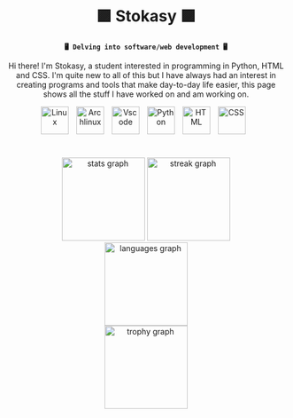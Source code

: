 <div align="center">
<h1>🟪 Stokasy 🟪</h1>
  
**`🖥 Delving into software/web development 🖥`**
</div>


<p align="center">
  Hi there! I'm Stokasy, a student interested in programming in Python, HTML and CSS. I'm quite new to all of this but I have always had an interest in creating programs and tools that make day-to-day life easier, this page shows all the stuff I have worked on and am working on.
</p>

<div align="center">
  <img src="https://cdn.jsdelivr.net/gh/devicons/devicon@latest/icons/linux/linux-original.svg" alt="Linux" width="50px" style="padding-right: 10px;"/>
  <img src="https://cdn.jsdelivr.net/gh/devicons/devicon@latest/icons/archlinux/archlinux-original.svg" alt="Archlinux" width="50px" style="padding-right:   10px;"/>
  <img src="https://cdn.jsdelivr.net/gh/devicons/devicon@latest/icons/vscode/vscode-original.svg" alt="Vscode" width="50px" style="padding-right: 10px;"/>
  <img src="https://cdn.jsdelivr.net/gh/devicons/devicon@latest/icons/python/python-original.svg" alt="Python" width="50px" style="padding-right: 10px;"/>
  <img src="https://cdn.jsdelivr.net/gh/devicons/devicon@latest/icons/html5/html5-plain.svg" alt="HTML" width="50px" style="padding-right: 10px;"/>
  <img src="https://cdn.jsdelivr.net/gh/devicons/devicon@latest/icons/css3/css3-plain.svg" alt="CSS" width="50px" style="padding-right: 10px;"/>
</div>

#

<div align="center">
  <img src="https://github-readme-stats.vercel.app/api?username=stokasy&hide_title=true&hide_rank=false&show_icons=true&include_all_commits=true&count_private=true&disable_animations=false&theme=material-palenight&locale=en&hide_border=true&order=1" height="150" alt="stats graph"/>
  <img src="https://streak-stats.demolab.com?user=stokasy&locale=en&mode=weekly&theme=material-palenight&hide_border=true&border_radius=5&order=3" height="150" alt="streak graph"/>
  <br>
    <img src="https://github-readme-stats.vercel.app/api/top-langs?username=stokasy&locale=en&hide_title=true&layout=compact&card_width=320&langs_count=5&theme=material-palenight&hide_border=true&order=2" height="150" alt="languages graph"/>
  <br>
    <img src="https://github-profile-trophy.vercel.app?username=stokasy&theme=discord&column=5&row=1&margin-w=8&margin-h=8&no-bg=true&no-frame=true&order=4" height="150" alt="trophy graph"/>
</div>
